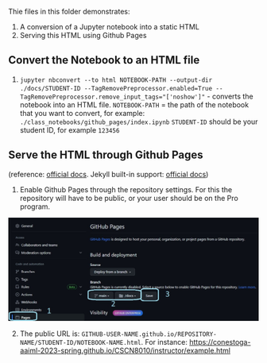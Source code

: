 Thie files in this folder demonstrates:
1. A conversion of a Jupyter notebook into a static HTML
2. Serving this HTML using Github Pages

## Convert the Notebook to an HTML file

1. `jupyter nbconvert --to html NOTEBOOK-PATH --output-dir ./docs/STUDENT-ID --TagRemovePreprocessor.enabled=True --TagRemovePreprocessor.remove_input_tags="['noshow']"` - converts the notebook into an HTML file. `NOTEBOOK-PATH` = the path of the notebook that you want to convert, for example: `./class_notebooks/github_pages/index.ipynb` `STUDENT-ID` should be your student ID, for example `123456`

## Serve the HTML through Github Pages
(reference: [official docs](https://docs.github.com/en/pages/quickstart). Jekyll built-in support: [official docs](https://docs.github.com/en/pages/setting-up-a-github-pages-site-with-jekyll/about-github-pages-and-jekyll))
1. Enable Github Pages through the repository settings. For this the repository will have to be public, or your user should be on the Pro program. 

![image](../../images/github_pages/enable_github_pages.jpg)

2. The public URL is: `GITHUB-USER-NAME.github.io/REPOSITORY-NAME/STUDENT-ID/NOTEBOOK-NAME.html`. For instance: https://conestoga-aaiml-2023-spring.github.io/CSCN8010/instructor/example.html